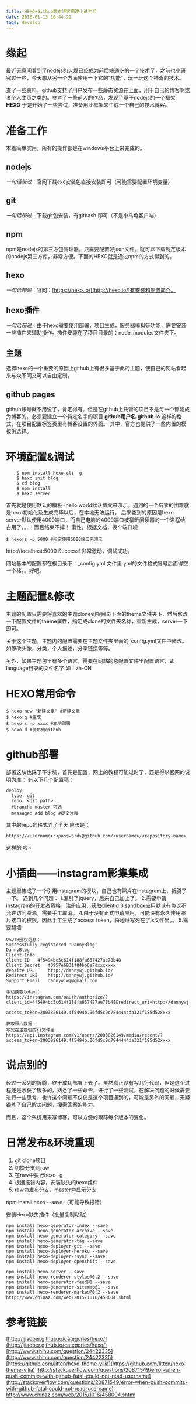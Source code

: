```yaml
---
title: HEXO+Github静态博客搭建小试牛刀
date: 2016-01-13 16:44:22
tags: develop
---
```

# 缘起
最近无意间看到了nodejs的火爆已经成为前后端通吃的一个技术了，之前也小研究过一些，今天想从另一个方面使用一下它的“功能”，玩一玩这个神奇的技术。

查了一些资料，github支持了用户发布一些静态资源在上面，用于自己的博客啊或者个人主页之类的。参考了一些前人的作品，发现了基于nodejs的一个框架 **HEXO** 于是开始了一些尝试，准备用此框架来生成一个自己的技术博客。

# 准备工作
本着简单实用，所有的操作都是在windows平台上来完成的。

## nodejs
*一句话带过*：官网下载exe安装包直接安装即可（可能需要配置环境变量）

## git
*一句话带过*：下载git包安装，有gitbash 即可（不是小乌龟客户端）

## npm
npm是nodejs的第三方包管理器，只需要配置好json文件，就可以下载制定版本的nodejs第三方库，非常方便。下面的HEXO就是通过npm的方式得到的。

## hexo
*一句话带过*：官网：[https://hexo.io/](http://hexo.io/)有安装和配置简介。
## hexo插件
*一句话带过*：由于hexo需要使用部署，项目生成，服务器模拟等功能，需要安装一些插件来辅助操作。插件安装在了项目目录的：node_modules文件夹下。

## 主题
选择hexo的一个重要的原因上github上有很多基于此的主题，使自己的网站看起来与众不同又可以自由定制。
## github pages
github账号就不用说了，肯定得有。但是在github上托管的项目不是每一个都能成为博客的。必须要建立一个特定名字的项目
**github用户名.github.io** 这样的格式，在项目配置标签页里有博客设置的界面。
其中，官方也提供了一些内置的模板供选择。


# 环境配置&调试
```
    $ npm install hexo-cli -g
    $ hexo init blog
    $ cd blog
    $ npm install
    $ hexo server

```
首先就是使用默认的模板+hello world默认博文来演示。遇到的一个坑爹的困难就是hexo初始化及生成完毕以后，在本地无法运行。
后来查到的原因是hexo server默认使用4000端口，而自己电脑的4000端口被福昕阅读器的一个进程给占用了。。！而且结束不掉！
索性，根据文档，换个端口呗

```
$ hexo s -p 5000 #指定使用5000端口来演示
```
http://localhost:5000 Success!
非常激动，调试成功。

网站基本的配置都在根目录下：_config.yml 文件里
yml的文件格式冒号后面得空一个格。。好吧。

# 主题配置&修改
主题的配置只需要将喜欢的主题clone到根目录下面的theme文件夹下，然后修改一下配置文件的theme属性，指定成clone的文件夹名称，重新生成，server一下即可。

关于这个主题，主题内的配置需要在主题文件夹里面的_config.yml文件中修改。如修改头像，分类，个人描述，分享链接等等。

另外，如果主题包里有多个语言，需要在网站的总配置文件里配置语言，即language目录的文件名字 如：zh-CN

# HEXO常用命令
```
$ hexo new "新建文章" #新建文章
$ hexo g #生成
$ hexo s -p xxxx #本地部署
$ hexo d #发布到github
```
# github部署
部署这块也踩了不少坑，首先是配置，网上的教程可能过时了，还是得以官网的说明为准：
有以下几个配置项：
```
deploy:
  type: git
  repo: <git path>
  #branch: master 可选
  message: add blog #提交注释
```
其中的repo的格式弄了半天 应该是：

```
https://<username>:<password>@github.com/<username>/<repository-name>

```

这样的
哎~

# 小插曲——instagram影集集成
主题里集成了一个引用instagram的模块，自己也有照片在instagram上，折腾了一下。
遇到几个问题：
1.漏引了jquery，后来自己加上了。
2.需要申请instagram的开发者资格，注册应用，获取clientid
3.sandbox应用默认有协议不允许访问资源，需要手工取消。
4.由于没有正式申请应用，可能没有永久使用照片接口的权限。因此手工生成了access token，将地址写死在了js文件里。。
5.需要翻墙

```
OAUTH授权信息：
Successfully registered 'DannyBlog'
DannyBlog
Client Info
Client ID 	4f5494bc5c614f188fa657427ae78b48
Client Secret 	f0957e6831f04bb6a7dxxxxxxx
Website URL 	http://dannywj.github.io/
Redirect URI 	http://dannywj.github.io/
Support Email 	dannywjwj@gmail.com

手动换取token：
https://instagram.com/oauth/authorize/?client_id=4f5494bc5c614f188fa657427ae78b48&redirect_uri=http://dannywj.github.io/&response_type=token

access_token=2003826149.4f5494b.06fd5c9c7844444da321f185d52xxxx

获取照片数据：
写死在主题包的js文件里
https://api.instagram.com/v1/users/2003826149/media/recent/?access_token=2003826149.4f5494b.06fd5c9c7844444da321f185d52xxxx
```


# 说点别的
经过一系列的折腾，终于成功部署上去了。虽然真正没有写几行代码，但是这个过程还是收获了很多的，熟悉了一些命令，进行了一些测试，在解决问题的时候需要进行一些思考，也许这个问题不仅仅是这个项目遇到的，可能是另外的问题，无疑锻炼了自己解决问题，搜索答案的能力。

而且，这个系统用来写博客，可以方便的跟踪每个版本的变化。

# 日常发布&环境重现
1. git clone项目
2. 切换分支到raw
3. 在raw中执行hexo -g
4. 根据报错内容，安装缺失的hexo组件
5. raw为发布分支，master为显示分支

npm install hexo --save （可能导致报错）

安装Hexo缺失插件（批量复制粘贴）
```
npm install hexo-generator-index --save
npm install hexo-generator-archive --save
npm install hexo-generator-category --save
npm install hexo-generator-tag --save
npm install hexo-deployer-git --save
npm install hexo-deployer-heroku --save
npm install hexo-deployer-rsync --save
npm install hexo-deployer-openshift --save

npm install hexo-server --save
npm install hexo-renderer-stylus@0.2 --save
npm install hexo-generator-feed@1 --save
npm install hexo-generator-sitemap@1 --save
npm install hexo-renderer-marked@0.2 --save
http://www.chinaz.com/web/2015/1016/458004.shtml
```
# 参考链接
[http://ijiaober.github.io/categories/hexo/](http://ijiaober.github.io/categories/hexo/)
[http://www.zhihu.com/question/24422335](http://www.zhihu.com/question/24422335)
[https://github.com/litten/hexo-theme-yilia](https://github.com/litten/hexo-theme-yilia)
[http://stackoverflow.com/questions/20871549/error-when-push-commits-with-github-fatal-could-not-read-username](http://stackoverflow.com/questions/20871549/error-when-push-commits-with-github-fatal-could-not-read-username)
http://www.chinaz.com/web/2015/1016/458004.shtml